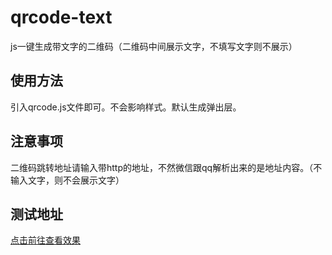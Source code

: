 # qrcode-text
js一键生成带文字的二维码（二维码中间展示文字，不填写文字则不展示）
## 使用方法
引入qrcode.js文件即可。不会影响样式。默认生成弹出层。
## 注意事项
二维码跳转地址请输入带http的地址，不然微信跟qq解析出来的是地址内容。（不输入文字，则不会展示文字）
## 测试地址
[点击前往查看效果](http://162.219.126.27:81)
